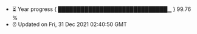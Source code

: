 - ⏳ Year progress { █████████████████████████████▁ } 99.76 %
- ⏰ Updated on Fri, 31 Dec 2021 02:40:50 GMT

